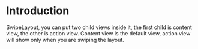 Introduction
===========


SwipeLayout, you can put two child views inside it, the first child is content view, the other is action view. 
Content view is the default view, action view will show only when you are swiping the layout.